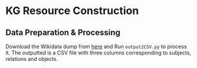 # KG Resource Construction

## Data Preparation & Processing

Download the Wikidata dump from [here](http://openke.thunlp.org/download/wikidata) and Run `output2CSV.py` to process it.
The outputted is a CSV file with three columns corresponding to subjects, relations and objects.




